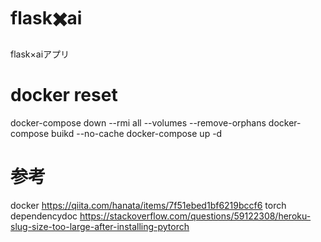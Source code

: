 # flask✖️ai
flask×aiアプリ

# docker reset
docker-compose down --rmi all --volumes --remove-orphans
docker-compose buikd --no-cache
docker-compose up -d

# 参考
docker
https://qiita.com/hanata/items/7f51ebed1bf6219bccf6
torch dependencydoc
https://stackoverflow.com/questions/59122308/heroku-slug-size-too-large-after-installing-pytorch